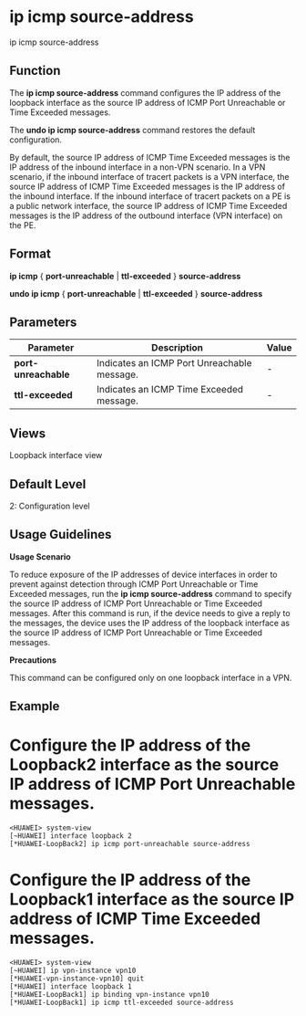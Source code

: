 ip icmp source-address
======================

ip icmp source-address

Function
--------



The **ip icmp source-address** command configures the IP address of the loopback interface as the source IP address of ICMP Port Unreachable or Time Exceeded messages.

The **undo ip icmp source-address** command restores the default configuration.



By default, the source IP address of ICMP Time Exceeded messages is the IP address of the inbound interface in a non-VPN scenario. In a VPN scenario, if the inbound interface of tracert packets is a VPN interface, the source IP address of ICMP Time Exceeded messages is the IP address of the inbound interface. If the inbound interface of tracert packets on a PE is a public network interface, the source IP address of ICMP Time Exceeded messages is the IP address of the outbound interface (VPN interface) on the PE.


Format
------

**ip icmp** { **port-unreachable** | **ttl-exceeded** } **source-address**

**undo ip icmp** { **port-unreachable** | **ttl-exceeded** } **source-address**


Parameters
----------

| Parameter | Description | Value |
| --- | --- | --- |
| **port-unreachable** | Indicates an ICMP Port Unreachable message. | - |
| **ttl-exceeded** | Indicates an ICMP Time Exceeded message. | - |



Views
-----

Loopback interface view


Default Level
-------------

2: Configuration level


Usage Guidelines
----------------

**Usage Scenario**



To reduce exposure of the IP addresses of device interfaces in order to prevent against detection through ICMP Port Unreachable or Time Exceeded messages, run the **ip icmp source-address** command to specify the source IP address of ICMP Port Unreachable or Time Exceeded messages. After this command is run, if the device needs to give a reply to the messages, the device uses the IP address of the loopback interface as the source IP address of ICMP Port Unreachable or Time Exceeded messages.



**Precautions**



This command can be configured only on one loopback interface in a VPN.




Example
-------

# Configure the IP address of the Loopback2 interface as the source IP address of ICMP Port Unreachable messages.
```
<HUAWEI> system-view
[~HUAWEI] interface loopback 2
[*HUAWEI-LoopBack2] ip icmp port-unreachable source-address

```

# Configure the IP address of the Loopback1 interface as the source IP address of ICMP Time Exceeded messages.
```
<HUAWEI> system-view
[~HUAWEI] ip vpn-instance vpn10
[*HUAWEI-vpn-instance-vpn10] quit
[*HUAWEI] interface loopback 1
[*HUAWEI-LoopBack1] ip binding vpn-instance vpn10
[*HUAWEI-LoopBack1] ip icmp ttl-exceeded source-address

```